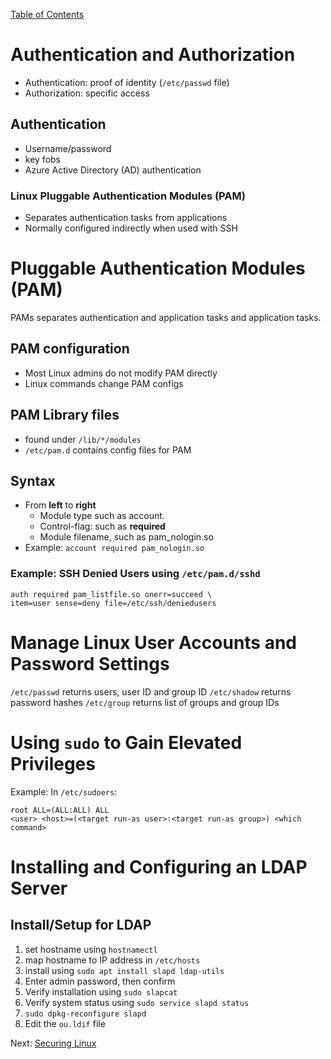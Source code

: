 [Table of Contents](/README.md)

# Authentication and Authorization
* Authentication: proof of identity (`/etc/passwd` file)
* Authorization: specific access
## Authentication
* Username/password
* key fobs
* Azure Active Directory (AD) authentication
### Linux Pluggable Authentication Modules (PAM)
* Separates authentication tasks from applications
* Normally configured indirectly when used with SSH

# Pluggable Authentication Modules (PAM)
PAMs separates authentication and application tasks and application tasks.
## PAM configuration
* Most Linux admins do not modify PAM directly
* Linux commands change PAM configs
## PAM Library files
* found under `/lib/*/modules`
* `/etc/pam.d` contains config files for PAM
## Syntax
* From **left** to **right**
	* Module type such as account.
	* Control-flag: such as **required**
	* Module filename, such as pam_nologin.so
* Example: `account required pam_nologin.so`
### Example: SSH Denied Users using `/etc/pam.d/sshd`
```
auth required pam_listfile.so onerr=succeed \
item=user sense=deny file=/etc/ssh/deniedusers
```

# Manage Linux User Accounts and Password Settings
`/etc/passwd` returns users, user ID and group ID
`/etc/shadow` returns password hashes
`/etc/group` returns list of groups and group IDs

# Using `sudo` to Gain Elevated Privileges
Example: In `/etc/sudoers`:
```
root ALL=(ALL:ALL) ALL
<user> <host>=(<target run-as user>:<target run-as group>) <which command>
```

# Installing and Configuring an LDAP Server
## Install/Setup for LDAP
1. set hostname using `hostnamectl`
2. map hostname to IP address in `/etc/hosts`
3. install using `sudo apt install slapd ldap-utils`
4. Enter admin password, then confirm
5. Verify installation using `sudo slapcat`
6. Verify system status using `sudo service slapd status`
7. `sudo dpkg-reconfigure slapd`
8. Edit the `ou.ldif` file

Next: [Securing Linux](Securing%20Linux.md)